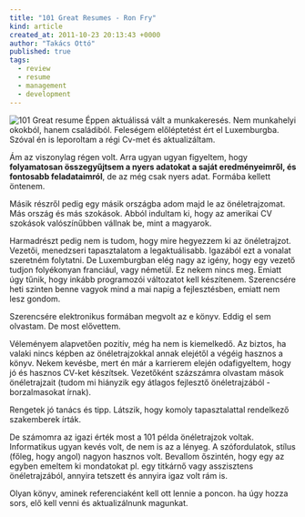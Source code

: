 ```yaml
---
title: "101 Great Resumes - Ron Fry"
kind: article
created_at: 2011-10-23 20:13:43 +0000
author: "Takács Ottó"
published: true
tags: 
  - review
  - resume
  - management
  - development
---
```

![101 Great resume](http://moly.hu/system/covers/normal/covers_149906.jpg?1317986029)
Éppen aktuálissá vált a munkakeresés. Nem munkahelyi okokból, hanem családiból. Feleségem előléptetést ért el Luxemburgba. Szóval én is leporoltam a régi Cv-met és aktualizáltam. 

Ám az viszonylag régen volt. Arra ugyan ugyan figyeltem, hogy __folyamatosan összegyűjtsem a nyers adatokat a saját eredményeimről, és fontosabb feladataimról__, de az még csak nyers adat. Formába kellett öntenem.

Másik részről pedig egy másik országba adom majd le az önéletrajzomat. Más ország és más szokások. Abból indultam ki, hogy az amerikai CV szokások valószínűbben vállnak be, mint a magyarok.

Harmadrészt pedig nem is tudom, hogy mire hegyezzem ki az önéletrajzot. Vezetői, menedzseri tapasztalatom a legaktuálisabb. Igazából ezt a vonalat szeretném folytatni. De Luxemburgban elég nagy az igény, hogy egy vezető tudjon folyékonyan franciául, vagy németül. Ez nekem nincs meg. Emiatt úgy tűnik, hogy inkább programozói változatot kell készítenem. Szerencsére heti szinten benne vagyok mind a mai napig a fejlesztésben, emiatt nem lesz gondom. 

Szerencsére elektronikus formában megvolt az e könyv. Eddig el sem olvastam. De most elővettem.

Véleményem alapvetően pozitív, még ha nem is kiemelkedő. Az biztos, ha valaki nincs képben az önéletrajzokkal annak elejétől a végéig hasznos a könyv. Nekem kevésbe, mert én már a karrierem elején odafigyeltem, hogy jó és hasznos CV-ket készítsek. Vezetőként százszámra olvastam mások önéletrajzait (tudom mi hiányzik egy átlagos fejlesztő önéletrajzából - borzalmasokat írnak).

Rengetek jó tanács és tipp. Látszik, hogy komoly tapasztalattal rendelkező szakemberek írták. 

De számomra az igazi érték most a 101 példa önéletrajzok voltak. Informatikus ugyan kevés volt, de nem is az a lényeg. A szófordulatok, stílus (főleg, hogy angol) nagyon hasznos volt. Bevallom őszintén, hogy egy az egyben emeltem ki mondatokat pl. egy titkárnő vagy asszisztens önéletrajzából, annyira tetszett és annyira igaz volt rám is.

Olyan könyv, aminek referenciaként kell ott lennie a poncon. ha úgy hozza  sors, elő kell venni és aktualizálnunk magunkat.


<div class='old-comments'></div>